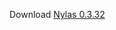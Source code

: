 Download [Nylas 0.3.32](https://github.com/hnq90/N1-Fedora/releases/download/0.3.32/nylas-0.3.32-0.1.fc22.x86_64.rpm)
